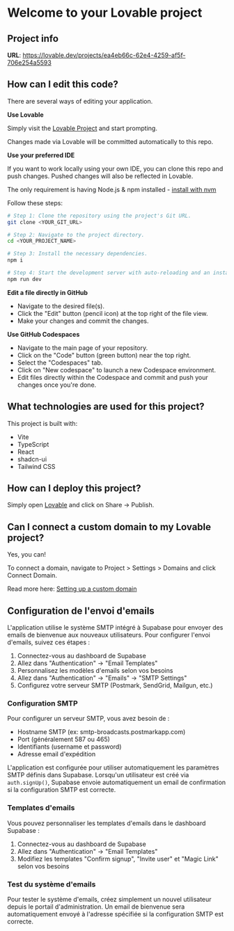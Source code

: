 # Welcome to your Lovable project

## Project info

**URL**: https://lovable.dev/projects/ea4eb66c-62e4-4259-af5f-706e254a5593

## How can I edit this code?

There are several ways of editing your application.

**Use Lovable**

Simply visit the [Lovable Project](https://lovable.dev/projects/ea4eb66c-62e4-4259-af5f-706e254a5593) and start prompting.

Changes made via Lovable will be committed automatically to this repo.

**Use your preferred IDE**

If you want to work locally using your own IDE, you can clone this repo and push changes. Pushed changes will also be reflected in Lovable.

The only requirement is having Node.js & npm installed - [install with nvm](https://github.com/nvm-sh/nvm#installing-and-updating)

Follow these steps:

```sh
# Step 1: Clone the repository using the project's Git URL.
git clone <YOUR_GIT_URL>

# Step 2: Navigate to the project directory.
cd <YOUR_PROJECT_NAME>

# Step 3: Install the necessary dependencies.
npm i

# Step 4: Start the development server with auto-reloading and an instant preview.
npm run dev
```

**Edit a file directly in GitHub**

- Navigate to the desired file(s).
- Click the "Edit" button (pencil icon) at the top right of the file view.
- Make your changes and commit the changes.

**Use GitHub Codespaces**

- Navigate to the main page of your repository.
- Click on the "Code" button (green button) near the top right.
- Select the "Codespaces" tab.
- Click on "New codespace" to launch a new Codespace environment.
- Edit files directly within the Codespace and commit and push your changes once you're done.

## What technologies are used for this project?

This project is built with:

- Vite
- TypeScript
- React
- shadcn-ui
- Tailwind CSS

## How can I deploy this project?

Simply open [Lovable](https://lovable.dev/projects/ea4eb66c-62e4-4259-af5f-706e254a5593) and click on Share -> Publish.

## Can I connect a custom domain to my Lovable project?

Yes, you can!

To connect a domain, navigate to Project > Settings > Domains and click Connect Domain.

Read more here: [Setting up a custom domain](https://docs.lovable.dev/tips-tricks/custom-domain#step-by-step-guide)

## Configuration de l'envoi d'emails

L'application utilise le système SMTP intégré à Supabase pour envoyer des emails de bienvenue aux nouveaux utilisateurs. Pour configurer l'envoi d'emails, suivez ces étapes :

1. Connectez-vous au dashboard de Supabase
2. Allez dans "Authentication" → "Email Templates"
3. Personnalisez les modèles d'emails selon vos besoins
4. Allez dans "Authentication" → "Emails" → "SMTP Settings"
5. Configurez votre serveur SMTP (Postmark, SendGrid, Mailgun, etc.)

### Configuration SMTP
Pour configurer un serveur SMTP, vous avez besoin de :
- Hostname SMTP (ex: smtp-broadcasts.postmarkapp.com)
- Port (généralement 587 ou 465)
- Identifiants (username et password)
- Adresse email d'expédition

L'application est configurée pour utiliser automatiquement les paramètres SMTP définis dans Supabase. Lorsqu'un utilisateur est créé via `auth.signUp()`, Supabase envoie automatiquement un email de confirmation si la configuration SMTP est correcte.

### Templates d'emails
Vous pouvez personnaliser les templates d'emails dans le dashboard Supabase :
1. Connectez-vous au dashboard de Supabase
2. Allez dans "Authentication" → "Email Templates"
3. Modifiez les templates "Confirm signup", "Invite user" et "Magic Link" selon vos besoins

### Test du système d'emails
Pour tester le système d'emails, créez simplement un nouvel utilisateur depuis le portail d'administration. Un email de bienvenue sera automatiquement envoyé à l'adresse spécifiée si la configuration SMTP est correcte.
